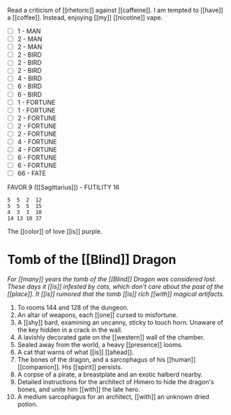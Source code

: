Read a criticism of [[rhetoric]] against [[caffeine]]. I am tempted to [[have]] a [[coffee]]. Instead, enjoying [[my]] [[nicotine]] vape.

- [ ] 1 - MAN
- [ ] 2 - MAN
- [ ] 2 - MAN
- [ ] 2 - BIRD
- [ ] 2 - BIRD
- [ ] 2 - BIRD
- [ ] 4 - BIRD
- [ ] 6 - BIRD
- [ ] 6 - BIRD
- [ ] 1 - FORTUNE
- [ ] 1 - FORTUNE
- [ ] 2 - FORTUNE
- [ ] 2 - FORTUNE
- [ ] 2 - FORTUNE
- [ ] 4 - FORTUNE
- [ ] 4 - FORTUNE
- [ ] 6 - FORTUNE
- [ ] 6 - FORTUNE
- [ ] 66 - FATE

FAVOR 9 ([[Sagittarius]]) - FUTILITY 16

```
5  5  2  12
5  5  5  15
4  3  3  10
14 13 10 37
```

The [[color]] of love [[is]] purple.

# Tomb of the [[Blind]] Dragon 

*For [[many]] years the tomb of the [[Blind]] Dragon was considered lost. These days it [[is]] infested by cats, which don't care about the past of the [[place]]. It [[is]] rumored that the tomb [[is]] rich [[with]] magical artifacts.*

1. To rooms 144 and 128 of the dungeon.
2. An altar of weapons, each [[one]] cursed to misfortune.
3. A [[shy]] bard, examining an uncanny, sticky to touch horn. Unaware of the key hidden in a crack in the wall.
4. A lavishly decorated gate on the [[western]] wall of the chamber.
5. Sealed away from the world, a heavy [[presence]] looms.
6. A cat that warns of what [[is]] [[ahead]].
7. The bones of the dragon, and a sarcophagus of his [[human]] [[companion]]. His [[spirit]] persists.
8. A corpse of a pirate, a breastplate and an exotic halberd nearby.
9. Detailed instructions for the architect of Himero to hide the dragon's bones, and unite him [[with]] the late hero.
10. A medium sarcophagus for an architect, [[with]] an unknown dried potion.
